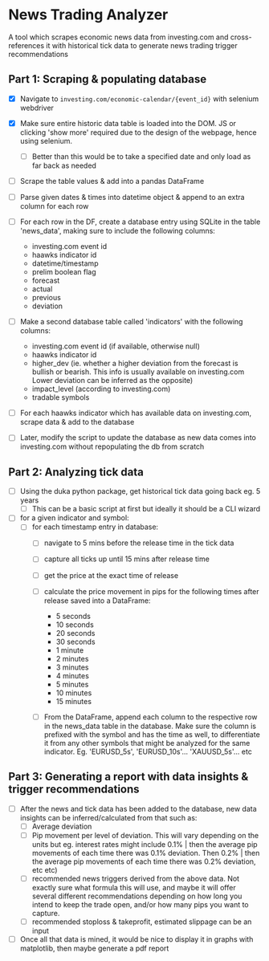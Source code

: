 # News Trading Analyzer

A tool which scrapes economic news data from investing.com and cross-references it with historical tick data to generate news trading trigger recommendations

## Part 1: Scraping & populating database

- [X] Navigate to `investing.com/economic-calendar/{event_id}` with selenium webdriver
- [X] Make sure entire historic data table is loaded into the DOM. JS or clicking 'show more' required due to the design of the webpage, hence using selenium.

  - [ ] Better than this would be to take a specified date and only load as far back as needed
- [ ] Scrape the table values & add into a pandas DataFrame
- [ ] Parse given dates & times into datetime object & append to an extra column for each row
- [ ] For each row in the DF, create a database entry using SQLite in the table 'news_data', making sure to include the following columns:

  - investing.com event id
  - haawks indicator id
  - datetime/timestamp
  - prelim boolean flag
  - forecast
  - actual
  - previous
  - deviation
- [ ] Make a second database table called 'indicators' with the following columns:

  - investing.com event id (if available, otherwise null)
  - haawks indicator id
  - higher_dev (ie. whether a higher deviation from the forecast is bullish or bearish. This info is usually available on investing.com Lower deviation can be inferred as the opposite)
  - impact_level (according to investing.com)
  - tradable symbols
- [ ] For each haawks indicator which has available data on investing.com, scrape data & add to the database
- [ ] Later, modify the script to update the database as new data comes into investing.com without repopulating the db from scratch

## Part 2: Analyzing tick data

- [ ] Using the duka python package, get historical tick data going back eg. 5 years
  - [ ] This can be a basic script at first but ideally it should be a CLI wizard
- [ ] for a given indicator and symbol:
  - [ ] for each timestamp entry in database:
    - [ ] navigate to 5 mins before the release time in the tick data
    - [ ] capture all ticks up until 15 mins after release time
    - [ ] get the price at the exact time of release
    - [ ] calculate the price movement in pips for the following times after release saved into a DataFrame:

      - 5 seconds
      - 10 seconds
      - 20 seconds
      - 30 seconds
      - 1 minute
      - 2 minutes
      - 3 minutes
      - 4 minutes
      - 5 minutes
      - 10 minutes
      - 15 minutes
    - [ ] From the DataFrame, append each column to the respective row in the news_data table in the database. Make sure the column is prefixed with the symbol and has the time as well, to differentiate it from any other symbols that might be analyzed for the same indicator. Eg. 'EURUSD_5s', 'EURUSD_10s'... 'XAUUSD_5s'... etc

## Part 3: Generating a report with data insights & trigger recommendations

- [ ] After the news and tick data has been added to the database, new data insights can be inferred/calculated from that such as:
  - [ ] Average deviation
  - [ ] Pip movement per level of deviation. This will vary depending on the units but eg. interest rates might include 0.1% | then the average pip movements of each time there was 0.1% deviation. Then 0.2% | then the average pip movements of each time there was 0.2% deviation, etc etc)
  - [ ] recommended news triggers derived from the above data. Not exactly sure what formula this will use, and maybe it will offer several different recommendations depending on how long you intend to keep the trade open, and/or how many pips you want to capture.
  - [ ] recommended stoploss & takeprofit, estimated slippage can be an input
- [ ] Once all that data is mined, it would be nice to display it in graphs with matplotlib, then maybe generate a pdf report
